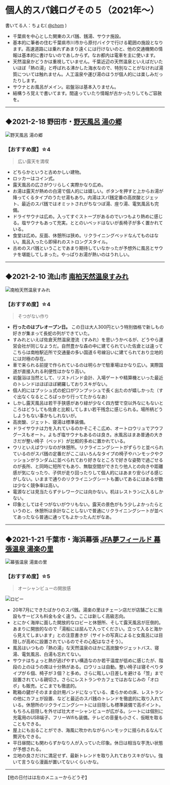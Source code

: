 # 個人的スパ銭ログその５（2021年～）

書いてる人：ちょむ( [@chom](https://twitter.com/chom) )

- 千葉県を中心とした関東のスパ銭、銭湯、サウナ施設。
- 基本的に筆者の住む千葉県市川市から原付バイクで行ける範囲の施設となります。高速道路には乗れずあまり遠くには行けないのと、他の交通機関の情報は基本的に書けないのであしからず。なお都内は電車を主に使います。
- 天然温泉かどうかは重視していません。千葉近辺の天然温泉といえばだいたいほぼ「熱の湯」と呼ばれる沸かした海水なので、特別なことがなければ湯質については触れません。人工温泉や運び湯のほうが個人的には楽しみだったりします。
- サウナとお風呂がメイン。岩盤浴は基本入りません。
- 結構うろ覚えで書いてます。間違っていたり情報が古かったりしてもご容赦を。

---

## ◆2021-2-18 野田市・[野天風呂 湯の郷](http://www.yuno310.com/)

![野天風呂 湯の郷](https://pbs.twimg.com/media/EufjaXTVEAMg3Nn.jpg:small)

### 【おすすめ度】☆4

> 広い露天を満喫

- どちらかというと古めかしい建物。
- ロッカーはコイン式。
- 露天風呂の広さがウリらしく実際かなり広め。
- お湯は露天が熱めの白湯で個人的には嬉しい。ボタンを押すと上からお湯が降ってくるタイプのうたせ湯もあり。内湯はスパ銭定番の高炭酸とジェット、最近のスパ銭ではオミットされがちなつぼ湯、座り湯、電気風呂も完備。
- ドライサウナは広め。入ってすぐストーブがあるのでいつもより熱めに感じる。塩サウナもあって充実。ととのいベッドはないが長椅子が多く置かれている。
- 食堂は広め。反面、休憩所は狭め。リクライニングベッドなんてものはない。風呂入ったら即帰れのストロングスタイル。
- 古めのスパ銭ということであまり期待していなかったが予想外に風呂とサウナを堪能してしまった。やっぱりお湯が熱いのはうれしい。

---

## ◆2021-2-10 流山市 [南柏天然温泉すみれ](https://minamikashiwa-sumire.com/)

![南柏天然温泉すみれ](https://pbs.twimg.com/media/Et2A6N1VkAISZ8F.jpg:small)

### 【おすすめ度】☆4

> そつがない作り

- **行ったのはプレオープン日。** この日は大人300円という特別価格で新しもの好きが集まって長蛇の列ができていた。
- すみれといえば佐倉天然温泉澄流（すみれ）を思いうかべるが、どうやら運営会社が同じなようだ。自然豊かな森の中に建てられていた佐倉とは違ってこちらは南柏駅近所で交通量の多い国道６号線沿いに建てられており立地的には対極の存在。
- 車で来られる前提で作られているのは明らかで駐車場はかなり広い。実際国道が直接入れる利便性はかなり高い。
- 岩盤浴は当然として、リストバンド会計、入場ゲートや精算機といった最近のトレンドはほぼほぼ網羅しておりスキがない。
- 個人的にはプッシュ式の蛇口がワンプッシュで長く出たのが嬉しかった（すぐ出なくなるところばっかり行ってたからなあ）
- しかし露天風呂は若干手狭感があり緑が少なく四方壁で空以外なにもないところはどうしても佐倉と比較してしまい若干残念に感じられる。場所柄どうしようもない事かもしれないが。
- 高炭酸、ジェット、寝湯は標準装備。
- ドライサウナは力を入れているのかそこそこ広め、オートロウリュでアウフグースもオート。よもぎ塩サウナもあるのは良き。水風呂はまあ普通の大きさだが整い椅子（ベッド）が比較的多めに置かれている。
- ウリといえばウリなのが休憩所。リクライニングシートがずらりと並べられているのがスパ銭の定番だがここはいろんなタイプの椅子やハンモックやクッションがランダムに並べられており好きなところで好きな姿勢で過ごせるのが長所、と同時に短所でもあり、無駄空間ができたり他人との向きや距離感が気になったり、子供が走り回ったりして個人的にはあまり安らげる感じがしない。いままで通りのリクライニングシートも置いてあるにはあるが数は少なく競争率は高い。
- 電源などは見当たらずテレワークには向かない。机はレストランに入るしかない。
- 印象としてはそつがないがウリもない。露天の景色がもう少しよかったらというのと、休憩所は余計なことしないで普通にリクライニングシートが並べてあったなら普通に通ってもよかったんだがなあ。

---

## ◆2021-1-21 千葉市・海浜幕張 [JFA夢フィールド 幕張温泉 湯楽の里](https://www.yurakirari.com/makuhari/)

![幕張温泉 湯楽の里](https://pbs.twimg.com/media/EsN5fTDUYAEgB2A.jpg:small)

### 【おすすめ度】☆5

> オーシャンビューの開放感

![ロビー](https://pbs.twimg.com/media/EsN6SnxVkAAAtE1.jpg:small)

- 20年7月にできたばかりのスパ銭。湯楽の里はチェーン店だが店舗ごとに施設もサービスも料金も全く違う。ここは新しく高級志向。
- とにかく海岸に面した開放的なロビーと休憩所、そして露天風呂が圧倒的。あまりに開放的なので「湯船には屈んで入ってください。立って入ると海から見えてしまいます」との注意書きが（サイトの写真によると女風呂には目隠しが高めに設置されているのでその心配はなさそう）。
- 風呂はいつもの「熱の湯」な天然温泉のほかに高炭酸やジェットバス、寝湯、電気風呂、白湯も忘れてない。
- サウナはちょっと熱が逃げやすい構造なのか若干温度が低めに感じたが、階段の上のほうの席は十分熱がある。ロウリュは自動。整い椅子は寝そべりタイプが６個、椅子が３個？と多め。さらに眩しい日差しを避ける「笠」まで設置されている親切さ。さらにレストランやカフェではおなじみの「オロポ」も販売。どこまでも徹底的。
- 靴箱の鍵がそのまま会計用バンドになっている、柔らかめの床、レストランの他にカフェが設置、などと最近のスパ銭のトレンドを徹底的に取り入れている。休憩所のリクライニングシートには目隠しも標準装備で高ポイント。もちろん目隠しを外せば壮大オーシャンビューが広がる。シートには個別に充電用のUSB端子、フリーWifiも装備。テレビの音量も小さく、仮眠を取ることもできる。
- 屋上にも出ることができ、海風に吹かれながらハンモックに揺られるなんて贅沢もできる。
- 平日昼間にも関わらずかなり人が入っていた印象。休日は相当な芋洗い状態が予想される。
- 立地の良さだけに満足せず、最新トレンドを取り入れておりスキがない。強いて言うなら漫画が置いてないくらいかな。

---

【他の日付はは左のメニューからどうぞ】
